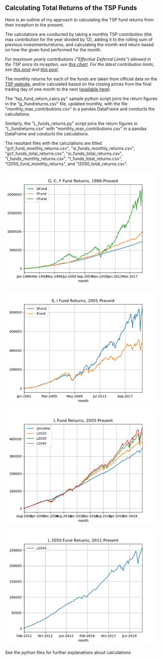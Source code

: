 ## Calculating Total Returns of the TSP Funds 

Here is an outline of my approach to calculating the TSP fund returns from their inception to the present. 

The calculations are conducted by taking a monthly TSP contribution (the max contribution for the year divided by 12), adding it to the rolling sum of previous investments/returns, and calculating the month-end return based on how the given fund performed for the month. 

_For maximum yearly contributions ("Effective Deferral Limits") allowed in the TSP since its inception, see [this chart](https://www.tspstrategies.com/assets/studies/tspcontributionlimits87-13.pdf). For the latest contribution limits, see [this post](https://www.tspstrategies.com/long-term-investing/increase-in-2019-tsp-deferral-limit/) and [this post](https://www.tspstrategies.com/thrift-savings-plan-updates/increase-in-2018-tsp-deferral-limits/)._

The monthly returns for each of the funds are taken from official data on the [TSP website](https://www.tsp.gov/fund-performance/), and/or calculated based on the closing prices from the final trading day of one month to the next ([available here](https://www.tsp.gov/fund-performance/share-price-history/)).

The "tsp_fund_return_calcs.py" sample python script joins the return figures in the "g_ifundreturns.csv" file, updated monthly, with the file "monthly_max_contributions.csv" in a pandas DataFrame and conducts the calculations. 

Similarly, the "L_funds_returns.py" script joins the return figures in "L_fundreturns.csv" with "monthly_max_contributions.csv" in a pandas DataFrame and conducts the calculations. 

The resultant files with the calculations are titled "gcf_fund_monthly_returns.csv", "si_funds_monthly_returns.csv", "gcf_funds_total_returns.csv", "si_funds_total_returns.csv", "l_funds_monthly_returns.csv", "l_funds_total_returns.csv", "l2050_fund_monthly_returns", and "l2050_total_returns.csv". 

![G, F, C Fund Returns](https://github.com/TSPstrategies/TSPstats/blob/master/TSP_Fund_Returns/gcffundcomp.png)

![S, I Fund Returns](https://github.com/TSPstrategies/TSPstats/blob/master/TSP_Fund_Returns/sifundcomp.png)

![L Funds Returns](https://github.com/TSPstrategies/TSPstats/blob/master/TSP_Fund_Returns/lfundtotalreturns.png)

![L 2050 Fund Returns](https://github.com/TSPstrategies/TSPstats/blob/master/TSP_Fund_Returns/l2050totalreturns.png)


See the python files for further explanations about calculations. 
